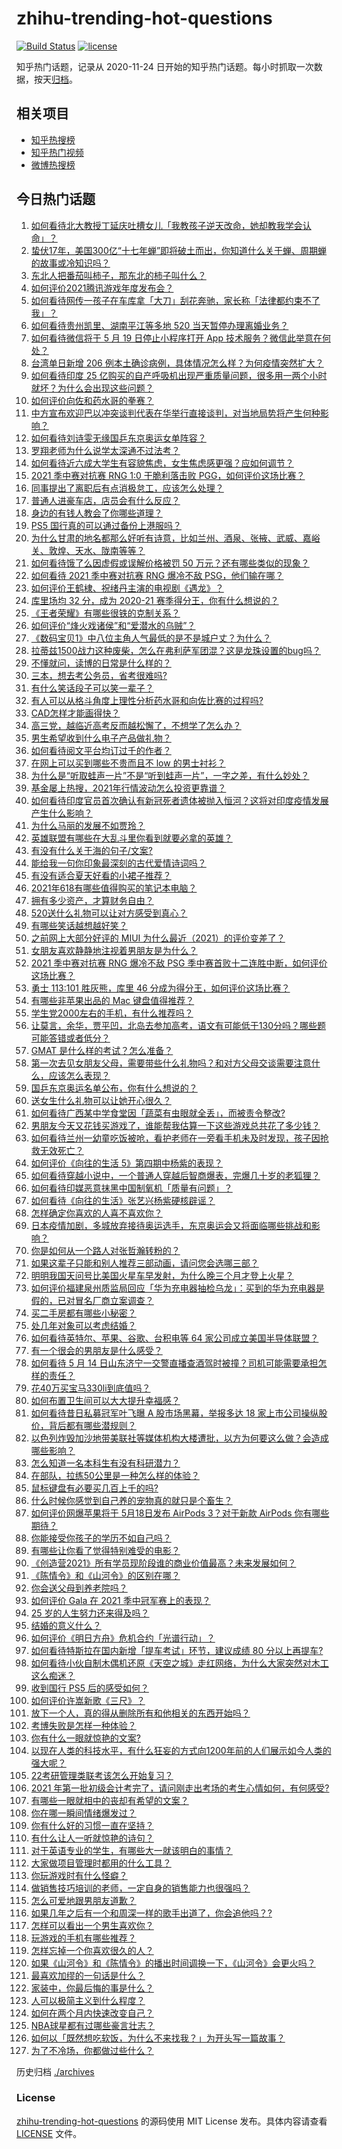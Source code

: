 # zhihu-trending-hot-questions

[![Build Status](https://github.com/justjavac/zhihu-trending-hot-questions/workflows/ci/badge.svg?branch=master)](https://github.com/justjavac/zhihu-trending-hot-questions/actions)
[![license](https://img.shields.io/github/license/justjavac/zhihu-trending-hot-questions)](https://github.com/justjavac/zhihu-trending-hot-questions/blob/master/LICENSE)

知乎热门话题，记录从 2020-11-24 日开始的知乎热门话题。每小时抓取一次数据，按天[归档](./archives)。

## 相关项目

- [知乎热搜榜](https://github.com/justjavac/zhihu-trending-top-search)
- [知乎热门视频](https://github.com/justjavac/zhihu-trending-hot-video)
- [微博热搜榜](https://github.com/justjavac/weibo-trending-hot-search)

## 今日热门话题

<!-- BEGIN -->
<!-- 最后更新时间 Mon May 17 2021 14:03:12 GMT+0800 (China Standard Time) -->

1. [如何看待北大教授丁延庆吐槽女儿「我教孩子逆天改命，她却教我学会认命」？](https://www.zhihu.com/question/459213529)
2. [蛰伏17年，美国300亿“十七年蝉”即将破土而出，你知道什么关于蝉、周期蝉的故事或冷知识吗？](https://www.zhihu.com/question/459355817)
3. [东北人把番茄叫柿子，那东北的柿子叫什么？](https://www.zhihu.com/question/459057274)
4. [如何评价2021腾讯游戏年度发布会？](https://www.zhihu.com/question/459484973)
5. [如何看待网传一孩子在车库拿「大刀」刮花奔驰，家长称「法律都约束不了我」？](https://www.zhihu.com/question/459405484)
6. [如何看待贵州凯里、湖南平江等多地 520 当天暂停办理离婚业务？](https://www.zhihu.com/question/459749764)
7. [如何看待微信将于 5 月 19 日停止小程序打开 App
   技术服务？微信此举意在何处？](https://www.zhihu.com/question/459459278)
8. [台湾单日新增 206
   例本土确诊病例，具体情况怎么样？为何疫情突然扩大？](https://www.zhihu.com/question/459736953)
9. [如何看待印度 25
   亿购买的自产呼吸机出现严重质量问题，很多用一两个小时就坏？为什么会出现这些问题？](https://www.zhihu.com/question/459351191)
10. [如何评价向佐和药水哥的拳赛？](https://www.zhihu.com/question/459765039)
11. [中方宣布欢迎巴以冲突谈判代表在华举行直接谈判，对当地局势将产生何种影响？](https://www.zhihu.com/question/459778849)
12. [如何看待刘诗雯无缘国乒东京奥运女单阵容？](https://www.zhihu.com/question/459710437)
13. [罗翔老师为什么说学太深通不过法考？](https://www.zhihu.com/question/453113816)
14. [如何看待近六成大学生有容貌焦虑，女生焦虑感更强？应如何调节？](https://www.zhihu.com/question/446241093)
15. [2021 季中赛对抗赛 RNG 1:0 干脆利落击败
    PGG，如何评价这场比赛？](https://www.zhihu.com/question/459831717)
16. [同事提出了离职后有点消极怠工，应该怎么处理？](https://www.zhihu.com/question/434114178)
17. [普通人进豪车店，店员会有什么反应？](https://www.zhihu.com/question/40852072)
18. [身边的有钱人教会了你哪些道理？](https://www.zhihu.com/question/430653175)
19. [PS5 国行真的可以通过备份上港服吗？](https://www.zhihu.com/question/458832795)
20. [为什么甘肃的地名都那么好听有诗意，比如兰州、酒泉、张掖、武威、嘉峪关、敦煌、天水、陇南等等？](https://www.zhihu.com/question/343852891)
21. [如何看待饿了么因虚假或误解价格被罚 50
    万元？还有哪些类似的现象？](https://www.zhihu.com/question/459881517)
22. [如何看待 2021 季中赛对抗赛 RNG 爆冷不敌
    PSG，他们输在哪？](https://www.zhihu.com/question/459817955)
23. [如何评价王鹤棣、祝绪丹主演的电视剧《遇龙》？](https://www.zhihu.com/question/458182505)
24. [库里场均 32 分，成为 2020-21
    赛季得分王，你有什么想说的？](https://www.zhihu.com/question/459867740)
25. [《王者荣耀》有哪些很铁的克制关系？](https://www.zhihu.com/question/448036248)
26. [如何评价“烽火戏诸侯”和“爱潜水的乌贼”？](https://www.zhihu.com/question/450823839)
27. [《数码宝贝1》中八位主角人气最低的是不是城户丈？为什么？](https://www.zhihu.com/question/38453100)
28. [拉蒂兹1500战力这种废柴，怎么在弗利萨军团混？这是龙珠设置的bug吗？](https://www.zhihu.com/question/459607468)
29. [不懂就问，读博的日常是什么样的？](https://www.zhihu.com/question/454030318)
30. [三本，想去考公务员，省考很难吗?](https://www.zhihu.com/question/332487091)
31. [有什么笑话段子可以笑一辈子？](https://www.zhihu.com/question/323762280)
32. [有人可以从格斗角度上理性分析药水哥和向佐比赛的过程吗?](https://www.zhihu.com/question/459656423)
33. [CAD怎样才能画得快？](https://www.zhihu.com/question/22553729)
34. [高三党，越临近高考反而越松懈了，不想学了怎么办？](https://www.zhihu.com/question/458918007)
35. [男生希望收到什么电子产品做礼物？](https://www.zhihu.com/question/59448723)
36. [如何看待阅文平台均订过千的作者？](https://www.zhihu.com/question/458943137)
37. [在网上可以买到哪些不贵而且不 low 的男士衬衫？](https://www.zhihu.com/question/35621611)
38. [为什么是“听取蛙声一片”不是“听到蛙声一片”，一字之差，有什么妙处？](https://www.zhihu.com/question/455340367)
39. [基金屡上热搜，2021年行情波动怎么投资更靠谱？](https://www.zhihu.com/question/459731896)
40. [如何看待印度官员首次确认有新冠死者遗体被抛入恒河？这将对印度疫情发展产生什么影响？](https://www.zhihu.com/question/459878844)
41. [为什么马丽的发展不如贾玲？](https://www.zhihu.com/question/459059707)
42. [英雄联盟有哪些在大乱斗里你看到就要必拿的英雄？](https://www.zhihu.com/question/457714305)
43. [有没有什么关于海的句子/文案?](https://www.zhihu.com/question/440597657)
44. [能给我一句你印象最深刻的古代爱情诗词吗？](https://www.zhihu.com/question/458617157)
45. [有没有适合夏天好看的小裙子推荐？](https://www.zhihu.com/question/453977130)
46. [2021年618有哪些值得购买的笔记本电脑？](https://www.zhihu.com/question/456023623)
47. [拥有多少资产，才算财务自由？](https://www.zhihu.com/question/443106237)
48. [520送什么礼物可以让对方感受到真心？](https://www.zhihu.com/question/323398197)
49. [有哪些笑话越想越好笑？](https://www.zhihu.com/question/449155371)
50. [之前网上大部分好评的 MIUI
    为什么最近（2021）的评价变差了？](https://www.zhihu.com/question/452169697)
51. [女朋友喜欢静静地注视着男朋友是为什么？](https://www.zhihu.com/question/309919749)
52. [2021 季中赛对抗赛 RNG 爆冷不敌 PSG
    季中赛首败十二连胜中断，如何评价这场比赛？](https://www.zhihu.com/question/459807055)
53. [勇士 113:101 胜灰熊，库里 46
    分成为得分王，如何评价这场比赛？](https://www.zhihu.com/question/459852096)
54. [有哪些非苹果出品的 Mac 键盘值得推荐？](https://www.zhihu.com/question/20607265)
55. [学生党2000左右的手机，有什么推荐吗？](https://www.zhihu.com/question/459011732)
56. [让莫言，余华，贾平凹，北岛去参加高考，语文有可能低于130分吗？哪些题可能答错或者低分？](https://www.zhihu.com/question/439358421)
57. [GMAT 是什么样的考试？怎么准备？](https://www.zhihu.com/question/24008989)
58. [第一次去见女朋友父母，需要带些什么礼物吗？和对方父母交谈需要注意什么，应该怎么表现？](https://www.zhihu.com/question/21442604)
59. [国乒东京奥运名单公布，你有什么想说的？](https://www.zhihu.com/question/459708819)
60. [送女生什么礼物可以让她开心很久？](https://www.zhihu.com/question/327277042)
61. [如何看待广西某中学食堂因「蔬菜有虫眼就全丢」，而被责令整改?](https://www.zhihu.com/question/459462929)
62. [男朋友今天又花钱买游戏了，谁能帮我估算一下这些游戏总共花了多少钱？](https://www.zhihu.com/question/453441147)
63. [如何看待兰州一幼童吃饭被呛，看护老师在一旁看手机未及时发现，孩子因抢救无效死亡？](https://www.zhihu.com/question/459515468)
64. [如何评价《向往的生活 5》第四期中杨紫的表现？](https://www.zhihu.com/question/459467558)
65. [如何看待穿越小说中，一个普通人穿越后智商爆表，完爆几十岁的老狐狸？](https://www.zhihu.com/question/376857581)
66. [如何看待印媒恶意抹黑中国制氧机「质量有问题」？](https://www.zhihu.com/question/459700129)
67. [如何看待《向往的生活》张艺兴杨紫硬核辟谣？](https://www.zhihu.com/question/459521803)
68. [怎样确定你喜欢的人喜不喜欢你？](https://www.zhihu.com/question/455730126)
69. [日本疫情加剧，多城放弃接待奥运选手，东京奥运会又将面临哪些挑战和影响？](https://www.zhihu.com/question/459370169)
70. [你是如何从一个路人对张哲瀚转粉的？](https://www.zhihu.com/question/458888109)
71. [如果这辈子只能和别人推荐三部动画，请问您会选哪三部？](https://www.zhihu.com/question/459632635)
72. [明明我国天问号比美国火星车早发射，为什么晚三个月才登上火星？](https://www.zhihu.com/question/445286711)
73. [如何评价福建泉州质监局回应「华为充电器抽检乌龙」：买到的华为充电器是假的，已对冒名厂商立案调查？](https://www.zhihu.com/question/459575426)
74. [买二手房都有哪些小秘密？](https://www.zhihu.com/question/391535547)
75. [处几年对象可以考虑结婚？](https://www.zhihu.com/question/450899653)
76. [如何看待英特尔、苹果、谷歌、台积电等 64
    家公司成立美国半导体联盟？](https://www.zhihu.com/question/459482645)
77. [有一个很会的男朋友是什么感受？](https://www.zhihu.com/question/391872560)
78. [如何看待 5 月 14
    日山东济宁一交警直播查酒驾时被撞？司机可能需要承担怎样的责任？](https://www.zhihu.com/question/459588410)
79. [花40万买宝马330li到底值吗？](https://www.zhihu.com/question/459431704)
80. [如何布置卫生间可以大大提升幸福感？](https://www.zhihu.com/question/453988104)
81. [如何看待昔日私募冠军叶飞曝 A 股市场黑幕，举报多达 18
    家上市公司操纵股价，背后都有哪些潜规则？](https://www.zhihu.com/question/459558051)
82. [以色列炸毁加沙地带美联社等媒体机构大楼遭批，以方为何要这么做？会造成哪些影响？](https://www.zhihu.com/question/459696493)
83. [怎么知道一名本科生有没有科研潜力？](https://www.zhihu.com/question/458786106)
84. [在部队，拉练50公里是一种怎么样的体验？](https://www.zhihu.com/question/47872589)
85. [鼠标键盘有必要买几百上千的吗?](https://www.zhihu.com/question/459346809)
86. [什么时候你感觉到自己养的宠物真的就只是个畜生？](https://www.zhihu.com/question/344278401)
87. [如何评价网爆苹果将于 5月18日发布 AirPods 3？对于新款 AirPods
    你有哪些期待？](https://www.zhihu.com/question/459436442)
88. [你能接受你孩子的学历不如自己吗？](https://www.zhihu.com/question/458655662)
89. [有哪些让你看了觉得特别难受的电影？](https://www.zhihu.com/question/441119264)
90. [《创造营2021》所有学员现阶段谁的商业价值最高？未来发展如何？](https://www.zhihu.com/question/458257824)
91. [《陈情令》和《山河令》的区别在哪？](https://www.zhihu.com/question/452003910)
92. [你会送父母到养老院吗？](https://www.zhihu.com/question/454221536)
93. [如何评价 Gala 在 2021 季中冠军赛上的表现？](https://www.zhihu.com/question/459505861)
94. [25 岁的人生努力还来得及吗？](https://www.zhihu.com/question/458261574)
95. [结婚的意义什么？](https://www.zhihu.com/question/458425888)
96. [如何评价《明日方舟》危机合约「光谱行动」？](https://www.zhihu.com/question/459589633)
97. [如何看待特斯拉在国内新增「提车考试」环节，建议成绩 80
    分以上再提车?](https://www.zhihu.com/question/459595338)
98. [如何看待小伙自制木偶机还原《天空之城》走红网络，为什么大家突然对木工这么痴迷？](https://www.zhihu.com/question/459454868)
99. [收到国行 PS5 后的感受如何？](https://www.zhihu.com/question/459171541)
100. [如何评价许嵩新歌《三尺》？](https://www.zhihu.com/question/459309963)
101. [放下一个人，真的得从删除所有和他相关的东西开始吗？](https://www.zhihu.com/question/453283848)
102. [考博失败是怎样一种体验？](https://www.zhihu.com/question/55449969)
103. [你有什么一眼就惊艳的文案?](https://www.zhihu.com/question/384142344)
104. [以现在人类的科技水平，有什么狂妄的方式向1200年前的人们展示如今人类的强大呢？](https://www.zhihu.com/question/456628031)
105. [22考研管理类联考该怎么开始复习？](https://www.zhihu.com/question/428880602)
106. [2021
     年第一批初级会计考完了，请问刚走出考场的考生心情如何，有何感受?](https://www.zhihu.com/question/459532575)
107. [有哪些一眼就相中的丧却有希望的文案？](https://www.zhihu.com/question/451987862)
108. [你在哪一瞬间情绪爆发过？](https://www.zhihu.com/question/267660074)
109. [你有什么好的习惯一直在坚持？](https://www.zhihu.com/question/435012841)
110. [有什么让人一听就惊艳的诗句？](https://www.zhihu.com/question/457061535)
111. [对于英语专业的学生，有哪些大一就该明白的事情？](https://www.zhihu.com/question/420512758)
112. [大家做项目管理时都用的什么工具？](https://www.zhihu.com/question/38813402)
113. [你玩游戏时有什么怪癖？](https://www.zhihu.com/question/36169913)
114. [做销售技巧培训的老师，一定自身的销售能力也很强吗？](https://www.zhihu.com/question/456460921)
115. [怎么可爱地跟男朋友道歉？](https://www.zhihu.com/question/383772587)
116. [如果几年之后有一个和周深一样的歌手出道了，你会追他吗？?](https://www.zhihu.com/question/459686681)
117. [怎样可以看出一个男生喜欢你？](https://www.zhihu.com/question/457257289)
118. [玩游戏的手机有哪些推荐？](https://www.zhihu.com/question/286463136)
119. [怎样忘掉一个你喜欢很久的人？](https://www.zhihu.com/question/456852121)
120. [如果《山河令》和《陈情令》的播出时间调换一下，《山河令》会更火吗？](https://www.zhihu.com/question/459250772)
121. [最喜欢加缪的一句话是什么？](https://www.zhihu.com/question/318208674)
122. [家装中，你最后悔的事是什么？](https://www.zhihu.com/question/56054068)
123. [人可以极简主义到什么程度？](https://www.zhihu.com/question/313020218)
124. [如何在两个月内快速改变自己？](https://www.zhihu.com/question/451986493)
125. [NBA球星都有过哪些豪言壮志？](https://www.zhihu.com/question/459318880)
126. [如何以「既然想吃软饭，为什么不来找我？」为开头写一篇故事？](https://www.zhihu.com/question/454056791)
127. [为了不冷场，你都做过些什么？](https://www.zhihu.com/question/458658699)

<!-- END -->

历史归档 [./archives](./archives)

### License

[zhihu-trending-hot-questions](https://github.com/justjavac/zhihu-trending-hot-questions)
的源码使用 MIT License 发布。具体内容请查看 [LICENSE](./LICENSE) 文件。
